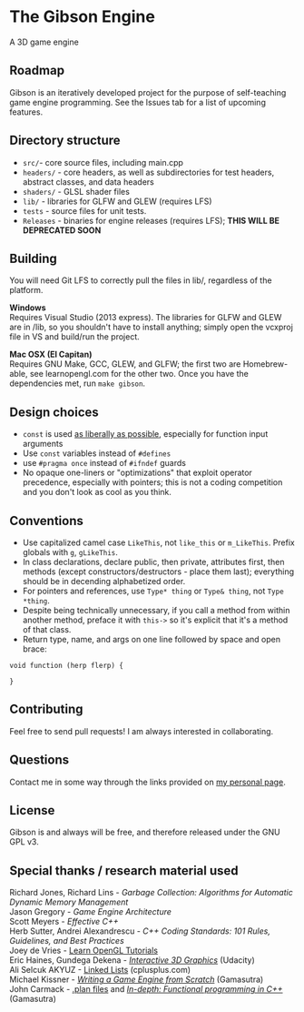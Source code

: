 # The Gibson Engine
A 3D game engine

## Roadmap
Gibson is an iteratively developed project for the purpose of self-teaching game engine programming. See the Issues tab for a list of upcoming features.

## Directory structure
- `src/`- core source files, including main.cpp
- `headers/` - core headers, as well as subdirectories for test headers, abstract classes, and data headers
- `shaders/` - GLSL shader files
- `lib/` - libraries for GLFW and GLEW (requires LFS)
- `tests` - source files for unit tests.
- `Releases` - binaries for engine releases (requires LFS); **THIS WILL BE DEPRECATED SOON**

## Building
You will need Git LFS to correctly pull the files in lib/, regardless of the platform.

**Windows**  
Requires Visual Studio (2013 express). The libraries for GLFW and GLEW are in /lib, so you shouldn't have to install anything; simply open the vcxproj file in VS and build/run the project.

**Mac OSX (El Capitan)**  
Requires GNU Make, GCC, GLEW, and GLFW; the first two are Homebrew-able, see learnopengl.com for the other two. Once you have the dependencies met, run `make gibson`.

## Design choices
- `const` is used [as liberally as possible](http://www.gamasutra.com/view/news/169296/Indepth_Functional_programming_in_C.php), especially for function input arguments
- Use `const` variables instead of `#defines`
- use `#pragma once` instead of `#ifndef` guards
- No opaque one-liners or "optimizations" that exploit operator precedence, especially with pointers; this is not a coding competition and you don't look as cool as you think.

## Conventions
- Use capitalized camel case `LikeThis`, not `like_this` or `m_LikeThis`. Prefix globals with `g`, `gLikeThis`.
- In class declarations, declare public, then private, attributes first, then methods (except constructors/destructors - place them last); everything should be in decending alphabetized order.
- For pointers and references, use `Type* thing` or `Type& thing`, not `Type *thing`.
- Despite being technically unnecessary, if you call a method from within another method, preface it with `this->` so it's explicit that it's a method of that class.
- Return type, name, and args on one line followed by space and open brace:
```
void function (herp flerp) {

}
```
## Contributing
Feel free to send pull requests! I am always interested in collaborating.

## Questions
Contact me in some way through the links provided on [my personal page](https://jsgoller1.github.io).

## License
Gibson is and always will be free, and therefore released under the GNU GPL v3.

## Special thanks / research material used
Richard Jones, Richard Lins - *Garbage Collection: Algorithms for Automatic Dynamic Memory Management*  
Jason Gregory - *Game Engine Architecture*  
Scott Meyers - *Effective C++*  
Herb Sutter, Andrei Alexandrescu - *C++ Coding Standards: 101 Rules, Guidelines, and Best Practices*  
Joey de Vries - [Learn OpenGL Tutorials](http://learnopengl.com/)  
Eric Haines, Gundega Dekena - [*Interactive 3D Graphics*](https://www.udacity.com/course/interactive-3d-graphics--cs291) (Udacity)  
Ali Selcuk AKYUZ - [Linked Lists](http://www.cplusplus.com/articles/LACRko23/) (cplusplus.com)  
Michael Kissner - *[Writing a Game Engine from Scratch](http://www.gamasutra.com/blogs/MichaelKissner/20151027/257369/Writing_a_Game_Engine_from_Scratch__Part_1_Messaging.php)* (Gamasutra)  
John Carmack - [.plan files](https://github.com/Jsgoller1/john-carmack-plan-archive) and *[In-depth: Functional programming in C++](http://www.gamasutra.com/view/news/169296/Indepth_Functional_programming_in_C.php)* (Gamasutra)  
